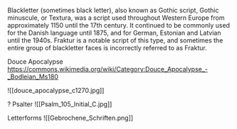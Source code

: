 Blackletter (sometimes black letter), also known as Gothic script, Gothic minuscule, or Textura, was a script used throughout Western Europe from approximately 1150 until the 17th century. It continued to be commonly used for the Danish language until 1875, and for German, Estonian and Latvian until the 1940s. Fraktur is a notable script of this type, and sometimes the entire group of blackletter faces is incorrectly referred to as Fraktur. 

Douce Apocalypse
https://commons.wikimedia.org/wiki/Category:Douce_Apocalypse_-_Bodleian_Ms180

![[douce_apocalypse_c1270.jpg]]

? Psalter
![[Psalm_105_Initial_C.jpg]]

Letterforms
![[Gebrochene_Schriften.png]]